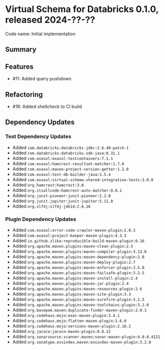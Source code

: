 # Virtual Schema for Databricks 0.1.0, released 2024-??-??

Code name: Initial implementation

## Summary

## Features

* #11: Added query pushdown

## Refactoring

* #16: Added shellcheck to CI build

## Dependency Updates

### Test Dependency Updates

* Added `com.databricks:databricks-jdbc:2.6.40-patch-1`
* Added `com.databricks:databricks-sdk-java:0.31.1`
* Added `com.exasol:exasol-testcontainers:7.1.1`
* Added `com.exasol:hamcrest-resultset-matcher:1.7.0`
* Added `com.exasol:maven-project-version-getter:1.2.0`
* Added `com.exasol:test-db-builder-java:3.5.4`
* Added `com.exasol:virtual-schema-shared-integration-tests:3.0.0`
* Added `org.hamcrest:hamcrest:3.0`
* Added `org.itsallcode:hamcrest-auto-matcher:0.8.1`
* Added `org.junit-pioneer:junit-pioneer:2.2.0`
* Added `org.junit.jupiter:junit-jupiter:5.11.0`
* Added `org.slf4j:slf4j-jdk14:2.0.16`

### Plugin Dependency Updates

* Added `com.exasol:error-code-crawler-maven-plugin:2.0.3`
* Added `com.exasol:project-keeper-maven-plugin:4.3.3`
* Added `io.github.zlika:reproducible-build-maven-plugin:0.16`
* Added `org.apache.maven.plugins:maven-clean-plugin:2.5`
* Added `org.apache.maven.plugins:maven-compiler-plugin:3.13.0`
* Added `org.apache.maven.plugins:maven-dependency-plugin:2.8`
* Added `org.apache.maven.plugins:maven-deploy-plugin:2.7`
* Added `org.apache.maven.plugins:maven-enforcer-plugin:3.5.0`
* Added `org.apache.maven.plugins:maven-failsafe-plugin:3.2.5`
* Added `org.apache.maven.plugins:maven-install-plugin:2.4`
* Added `org.apache.maven.plugins:maven-jar-plugin:2.4`
* Added `org.apache.maven.plugins:maven-resources-plugin:2.6`
* Added `org.apache.maven.plugins:maven-site-plugin:3.3`
* Added `org.apache.maven.plugins:maven-surefire-plugin:3.2.5`
* Added `org.apache.maven.plugins:maven-toolchains-plugin:3.2.0`
* Added `org.basepom.maven:duplicate-finder-maven-plugin:2.0.1`
* Added `org.codehaus.mojo:exec-maven-plugin:3.4.1`
* Added `org.codehaus.mojo:flatten-maven-plugin:1.6.0`
* Added `org.codehaus.mojo:versions-maven-plugin:2.16.2`
* Added `org.jacoco:jacoco-maven-plugin:0.8.12`
* Added `org.sonarsource.scanner.maven:sonar-maven-plugin:4.0.0.4121`
* Added `org.sonatype.ossindex.maven:ossindex-maven-plugin:3.2.0`
